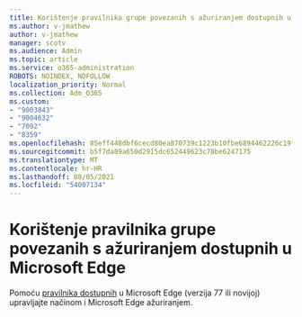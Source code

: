 ```yaml
---
title: Korištenje pravilnika grupe povezanih s ažuriranjem dostupnih u Microsoft Edge
ms.author: v-jmathew
author: v-jmathew
manager: scotv
ms.audience: Admin
ms.topic: article
ms.service: o365-administration
ROBOTS: NOINDEX, NOFOLLOW
localization_priority: Normal
ms.collection: Adm_O365
ms.custom:
- "9003843"
- "9004632"
- "7092"
- "8359"
ms.openlocfilehash: 85eff448dbf6cecd80ea870739c1223b10fbe6894462226c19fd9aae26faad6b
ms.sourcegitcommit: b5f7da89a650d2915dc652449623c78be6247175
ms.translationtype: MT
ms.contentlocale: hr-HR
ms.lasthandoff: 08/05/2021
ms.locfileid: "54007134"
---
```

# <a name="use-update-related-group-policies-available-in-microsoft-edge"></a>Korištenje pravilnika grupe povezanih s ažuriranjem dostupnih u Microsoft Edge

Pomoću [pravilnika dostupnih](https://go.microsoft.com/fwlink/?linkid=2134862) u Microsoft Edge (verzija 77 ili novijoj) upravljajte načinom i Microsoft Edge ažuriranjem.
